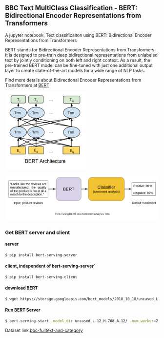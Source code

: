 ## BBC Text MultiClass Classification - BERT: Bidirectional Encoder Representations from Transformers

A jupyter notebook, Text classificaiton using BERT: Bidirectional Encoder Representations from Transformers

BERT stands for Bidirectional Encoder Representations from Transformers. It is designed to pre-train deep bidirectional representations from unlabeled text by jointly conditioning on both left and right context. As a result, the pre-trained BERT model can be fine-tuned with just one additional output layer to create state-of-the-art models for a wide range of NLP tasks.

Find more details about Bidirectional Encoder Representations from Transformers at [BERT](https://tfhub.dev/google/bert_uncased_L-12_H-768_A-12/1)


[![BERT](Screenshot-from-2019-06-18-08-46-42.png)](https://tfhub.dev/google/bert_uncased_L-12_H-768_A-12/1)

[![BERT](Screenshot-from-2019-06-18-08-45-09.png)](https://tfhub.dev/google/bert_uncased_L-12_H-768_A-12/1)

### Get BERT server and client

#### server

```bash
$ pip install bert-serving-server  
```
#### client, independent of bert-serving-server`

```bash
$ pip install bert-serving-client 
```

#### download BERT
```bash
$ wget https://storage.googleapis.com/bert_models/2018_10_18/uncased_L-12_H-768_A-12.zip && unzip uncased_L-12_H-768_A-12.zip
```

#### Run BERT Server
```bash
$ bert-serving-start -model_dir uncased_L-12_H-768_A-12/ -num_worker=2 -max_seq_len 50
```

Dataset link [bbc-fulltext-and-category](https://www.kaggle.com/yufengdev/bbc-fulltext-and-category)
